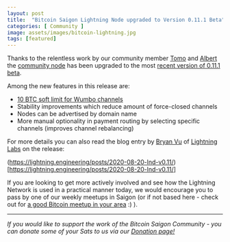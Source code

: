 ```yaml
---
layout: post
title:  "Bitcoin Saigon Lightning Node upgraded to Version 0.11.1 Beta"
categories: [ Community ]
image: assets/images/bitcoin-lightning.jpg
tags: [featured]
---
```


Thanks to the relentless work by our community member [Tomo](https://twitter.com/tomoXtechno) and [Albert](https://twitter.com/subnetmask) the [community node](https://1ml.com/node/023b4948f45435c2a39a80792ef48fd2d9edc68ce7f3334c12248f42b91539c004) has been upgraded to the most [recent version of 0.11.1 beta](https://github.com/lightningnetwork/lnd/releases/tag/v0.11.1-beta.rc2).

Among the new features in this release are:

- [10 BTC soft limit for Wumbo channels](https://github.com/lightningnetwork/lnd/pull/4567)
- Stability improvements which reduce amount of force-closed channels
- Nodes can be advertised by domain name
- More manual optionality in payment routing by selecting specific channels (improves channel rebalancing)

For more details you can also read the blog entry by [Bryan Vu](http://www.twitter.com/bvu) of [Lightning Labs](https://lightning.engineering/) on the release:

(https://lightning.engineering/posts/2020-08-20-lnd-v0.11/)[https://lightning.engineering/posts/2020-08-20-lnd-v0.11/]

If you are looking to get more actively involved and see how the Lightning Network is used in a practical manner today, we would encourage you to pass by one of our weekly meetups in Saigon (or if not based here - check out for [a good Bitcoin meetup in your area](https://bitcoin-only.com/#meetups) :) ).

---

*If you would like to support the work of the Bitcoin Saigon Community - you can donate some of your Sats to us via our [Donation page!](https://bitcoinsaigon.org/donate-satoshis)*
